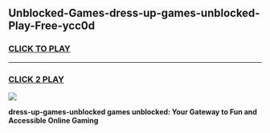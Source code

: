 
## Unblocked-Games-dress-up-games-unblocked-Play-Free-ycc0d
<h3>
<a href="https://premium76.site?title=dress-up-games-unblocked&ref=24M">CLICK TO PLAY</a></h3>
<hr>

<h3>
<a href="https://premium76.site?title=dress-up-games-unblocked&ref=24M">CLICK 2 PLAY</a>
  
</h3>

<a href="https://premium76.site?title=dress-up-games-unblocked&ref=24M"><img src="https://clearcache.store/games.png"></a>


**dress-up-games-unblocked games unblocked: Your Gateway to Fun and Accessible Online Gaming**
